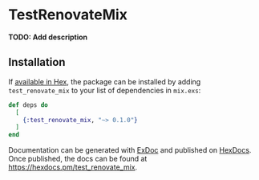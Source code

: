 # TestRenovateMix

**TODO: Add description**

## Installation

If [available in Hex](https://hex.pm/docs/publish), the package can be installed
by adding `test_renovate_mix` to your list of dependencies in `mix.exs`:

```elixir
def deps do
  [
    {:test_renovate_mix, "~> 0.1.0"}
  ]
end
```

Documentation can be generated with [ExDoc](https://github.com/elixir-lang/ex_doc)
and published on [HexDocs](https://hexdocs.pm). Once published, the docs can
be found at <https://hexdocs.pm/test_renovate_mix>.

